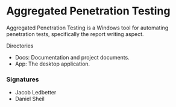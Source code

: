 # Aggregated Penetration Testing
Aggregated Penetration Testing is a Windows tool for automating penetration tests, specifically the report writing aspect. 

Directories
- Docs: Documentation and project documents.
- App: The desktop application.

### Signatures
- Jacob Ledbetter
- Daniel Sheil
